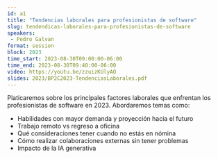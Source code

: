 ```yaml
---
id: a1
title: "Tendencias laborales para profesionistas de software"
slug: tendendicas-laborales-para-profesionistas-de-software
speakers:
 - Pedro Galvan
format: session
block: 2023
time_start: 2023-08-30T09:00:00-06:00
time_end: 2023-08-30T09:40:00-06:00
video: https://youtu.be/zzuizKUlyAQ
slides: 2023/BP2C2023-TendenciasLaborales.pdf
---
```


Platicaremos sobre los principales factores laborales que enfrentan los profesionistas de software en 2023. Abordaremos temas como:

 * Habilidades con mayor demanda y proyección hacia el futuro
 * Trabajo remoto vs regreso a oficina
 * Qué consideraciones tener cuando no estás en nómina
 * Cómo realizar colaboraciones externas sin tener problemas
 * Impacto de la IA generativa